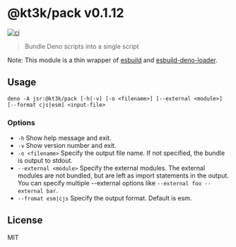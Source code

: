# @kt3k/pack v0.1.12

[![ci](https://github.com/kt3k/pack/actions/workflows/ci.yml/badge.svg)](https://github.com/kt3k/pack/actions/workflows/ci.yml)

> Bundle Deno scripts into a single script

Note: This module is a thin wrapper of
[esbuild](https://github.com/evanw/esbuild) and
[esbuild-deno-loader](https://jsr.io/@luca/esbuild-deno-loader).

## Usage

```
deno -A jsr:@kt3k/pack [-h|-v] [-o <filename>] [--external <module>] [--format cjs|esm] <input-file>
```

### Options

- `-h` Show help message and exit.
- `-v` Show version number and exit.
- `-o <filename>` Specify the output file name. If not specified, the bundle is
  output to stdout.
- `--external <module>` Specify the external modules. The external modules are
  not bundled, but are left as import statements in the output. You can specify
  multiple --external options like `--external foo --external bar`.
- `--fromat esm|cjs` Specify the output format. Default is esm.

## License

MIT
